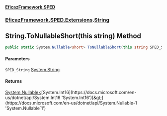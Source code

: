 #### [EficazFramework.SPED](EficazFrameworkSPED.md 'EficazFramework SPED')
### [EficazFramework.SPED.Extensions](EficazFramework.SPED.Extensions.md 'EficazFramework.SPED.Extensions').[String](EficazFramework.SPED.Extensions/String.md 'EficazFramework.SPED.Extensions.String')

## String.ToNullableShort(this string) Method

```csharp
public static System.Nullable<short> ToNullableShort(this string SPED_String);
```
#### Parameters

<a name='EficazFramework.SPED.Extensions.String.ToNullableShort(thisstring).SPED_String'></a>

`SPED_String` [System.String](https://docs.microsoft.com/en-us/dotnet/api/System.String 'System.String')

#### Returns
[System.Nullable&lt;](https://docs.microsoft.com/en-us/dotnet/api/System.Nullable-1 'System.Nullable`1')[System.Int16](https://docs.microsoft.com/en-us/dotnet/api/System.Int16 'System.Int16')[&gt;](https://docs.microsoft.com/en-us/dotnet/api/System.Nullable-1 'System.Nullable`1')